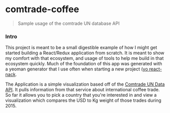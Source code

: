 # comtrade-coffee

> Sample usage of the comtrade UN database API

### Intro

This project is meant to be a small digestible example of how I might get started building a React/Redux application
from scratch. It is meant to show my comfort with that ecosystem, and usage of tools to help me build in that ecosystem
quickly. Much of the foundation of this app was generated with a yeoman generator that I use often when starting a new
project ([yo react-nack](https://github.com/nackjicholson/generator-react-nack).

The Application is a simple visualization based off of the [Comtrade UN Data API](http://comtrade.un.org/data/doc/api/).
It pulls information from that service about international coffee trade. So far it allows you to pick a country that
you're interested in and view a visualization which compares the USD to Kg weight of those trades during 2015.
